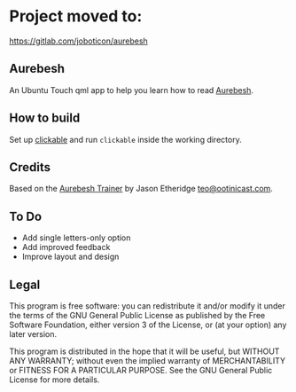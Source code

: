 # Project moved to:
https://gitlab.com/joboticon/aurebesh

## Aurebesh

An Ubuntu Touch qml app to help you learn how to read [Aurebesh](http://starwars.wikia.com/wiki/Aurebesh).

## How to build

Set up [clickable](https://github.com/bhdouglass/clickable) and run `clickable` inside the working directory.

## Credits

Based on the [Aurebesh Trainer](http://ootinicast.com/aurebesh-trainer/) by Jason Etheridge <teo@ootinicast.com>.

## To Do
* Add single letters-only option
* Add improved feedback
* Improve layout and design

## Legal

This program is free software: you can redistribute it and/or modify
it under the terms of the GNU General Public License as published by
the Free Software Foundation, either version 3 of the License, or
(at your option) any later version.

This program is distributed in the hope that it will be useful,
but WITHOUT ANY WARRANTY; without even the implied warranty of
MERCHANTABILITY or FITNESS FOR A PARTICULAR PURPOSE.  See the
GNU General Public License for more details.

